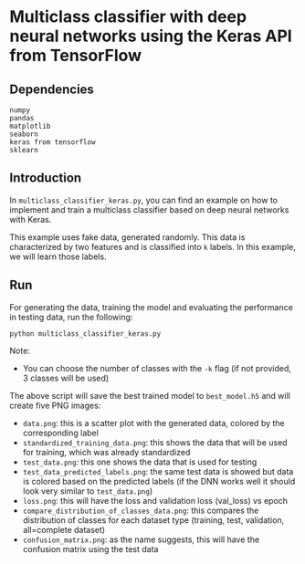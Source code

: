 # Multiclass classifier with deep neural networks using the Keras API from TensorFlow

## Dependencies
```
numpy
pandas
matplotlib
seaborn
keras from tensorflow
sklearn
```

## Introduction

In ```multiclass_classifier_keras.py```, you can find an example on how to implement and train a multiclass classifier based on deep neural networks with Keras.

This example uses fake data, generated randomly. This data is characterized by two features and is classified into ```k``` labels. In this example, we will learn those labels.

## Run

For generating the data, training the model and evaluating the performance in testing data, run the following:


```
python multiclass_classifier_keras.py
```

Note:
- You can choose the number of classes with the ```-k``` flag (if not provided, 3 classes will be used)

The above script will save the best trained model to ```best_model.h5``` and will create five PNG images:

- ```data.png```: this is a scatter plot with the generated data, colored by the corresponding label
- ```standardized_training_data.png```:  this shows the data that will be used for training, which was already standardized
- ```test_data.png```:  this one shows the data that is used for testing
- ```test_data_predicted_labels.png```: the same test data is showed but data is colored based on the predicted labels (if the DNN works well it should look very similar to ```test_data.png```)
- ```loss.png```: this will have the loss and validation loss (val_loss) vs epoch
- ```compare_distribution_of_classes_data.png```: this compares the distribution of classes for each dataset type (training, test, validation, all=complete dataset)
- ```confusion_matrix.png```: as the name suggests, this will have the confusion matrix using the test data